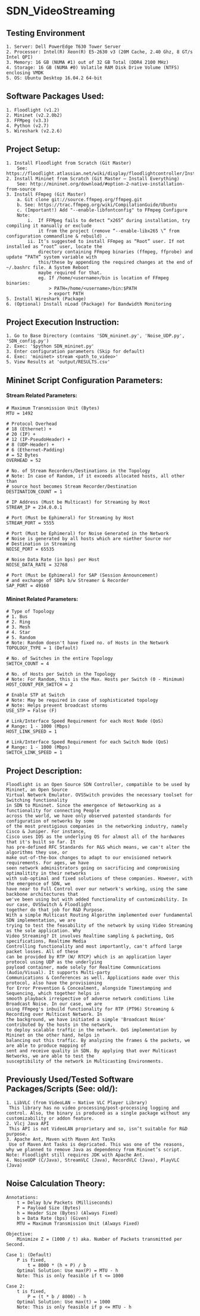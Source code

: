 # SDN_VideoStreaming

## Testing Environment

	1. Server: Dell PowerEdge T630 Tower Server
	2. Processor: Intel(R) Xeon(R) E5-2630 v3 (20M Cache, 2.40 Ghz, 8 GT/s Intel QPI)
	3. Memory: 16 GB (NUMA #1) out of 32 GB Total (DDR4 2100 MHz)
	4. Storage: 16 GB (NUMA #0) Volatile RAM Disk Drive Volume (NTFS) enclosing VMDK
	5. OS: Ubuntu Desktop 16.04.2 64-bit

## Software Packages Used:

	1. Floodlight (v1.2)
	2. Mininet (v2.2.0b2)
	3. FFMpeg (v3.3)
	4. Python (v2.7)
	5. Wireshark (v2.2.6)

## Project Setup:

	1. Install Floodlight from Scratch (Git Master)
		See: https://floodlight.atlassian.net/wiki/display/floodlightcontroller/Installation+Guide
	2. Install Mininet from Scratch (Git Master – Install Everything)
		See: http://mininet.org/download/#option-2-native-installation-from-source
	3. Install FFmpeg (Git Master)
		a. Git clone git://source.ffmpeg.org/ffmpeg.git
		b. See: https://trac.ffmpeg.org/wiki/CompilationGuide/Ubuntu
		c. (Important!) Add "--enable-libfontconfig" to FFmpeg Configure
		Note: 
			i.	If FFMpeg fails to detect “x265” during installation, try compiling it manually or exclude
				it from the project (remove “--enable-libx265 \” from configuration commandline & rebuild) .
			ii.	It’s suggested to install FFmpeg as “Root” user. If not installed as “root” user, locate the
				directory containing FFmpeg binaries (ffmpeg, ffprobe) and update “PATH” system variable with
				this/these by appending the required changes at the end of ~/.bashrc file. A System Reboot
				maybe required for that.
				eg. If /home/<username>/bin is location of FFmpeg binaries:
					> PATH=/home/<username>/bin:$PATH
					> export PATH
	5. Install Wireshark (Package)
	6. (Optional) Install nLoad (Package) for Bandwidth Monitoring

## Project Execution Instruction:

	1. Go to Base Directory (contains 'SDN_mininet.py', 'Noise_UDP.py', 'SDN_config.py')
	2. Exec: '$python SDN_mininet.py'
	3. Enter configuration parameters (Skip for default)
	4. Exec: 'mininet> stream <path_to_video>'
	5. View Results at 'output/RESULTS.csv'

## Mininet Script Configuration Parameters:

#### Stream Related Parameters:
  
	# Maximum Transmission Unit (Bytes)
	MTU = 1492

	# Protocol Overhead
	# 18 (Ethernet) +
	# 20 (IP) +
	# 12 (IP-PseudoHeader) +
	# 8 (UDP-Header) +
	# 6 (Ethernet-Padding)
	# = 52 Bytes
	OVERHEAD = 52

	# No. of Stream Recorders/Destinations in the Topology
	# Note: In case of Random, if it exceeds allocated hosts, all other than
	# source host becomes Stream Recorder/Destination
	DESTINATION_COUNT = 1

	# IP Address (Must be Multicast) for Streaming by Host
	STREAM_IP = 234.0.0.1

	# Port (Must be Ephimeral) for Streaming by Host
	STREAM_PORT = 5555

	# Port (Must be Ephimeral) for Noise Generated in the Network
	# Noise is generated by all hosts which are niether Source nor
	# Destination in Streaming
	NOISE_PORT = 65535

	# Noise Data Rate (in bps) per Host
	NOISE_DATA_RATE = 32768
	
	# Port (Must be Ephimeral) for SAP (Session Announcement)
	# and exchange of SDPs b/w Streamer & Recorder
	SAP_PORT = 49160

#### Mininet Related Parameters:

	# Type of Topology
	# 1. Bus
	# 2. Ring
	# 3. Mesh
	# 4. Star
	# 5. Random
	# Note: Random doesn't have fixed no. of Hosts in the Network
	TOPOLOGY_TYPE = 1 (Default)

	# No. of Switches in the entire Topology
	SWITCH_COUNT = 4

	# No. of Hosts per Switch in the Topology
	# Note: For Random, this is the Max. Hosts per Switch (0 - Minimum)
	HOST_COUNT_PER_SWITCH = 2

	# Enable STP at Switch
	# Note: May be required in case of sophisticated topology
	# Note: Helps prevent broadcast storms
	USE_STP = False (F)

	# Link/Interface Speed Requirement for each Host Node (QoS)
	# Range: 1 - 1000 (Mbps)
	HOST_LINK_SPEED = 1

	# Link/Interface Speed Requirement for each Switch Node (QoS)
	# Range: 1 - 1000 (Mbps)
	SWITCH_LINK_SPEED = 1

## Project Description:

	Floodlight is an Open Source SDN Controller, compatible to be used by Mininet, an Open Source 
	Virtual Network Emulator. OVSSwitch provides the necessary toolset for Switching functionality 
	in SDN to Mininet. Since the emergence of Netoworking as a functionality for connecting People 
	across the world, we have only observed patented standards for configuration of networks by some 
	of the most prestigious companies in the networking industry, namely Cisco & Juniper. For instance, 
	Cisco uses IOS as the underlying OS for almost all of the hardwares that it's built so far. It 
	has pre-defined RFC Standards for R&S which means, we can't alter the algorithms they use, or 
	make out-of-the-box changes to adapt to our envisioned network requirements. For ages, we have 
	seen network administrators going on sacrificing and compromising optimalitity in their networks 
	with sub-optimal and fixed solutions of these companies. However, with the emergence of SDN, we 
	have near to Full Control over our network's working, using the same backbone architectures that 
	we've been using but with added functionality of customizability. In our case, OVSSwitch & Floodlight 
	together do that job for R&D Purpose. 
	With a simple Multicast Routing Algorithm implemented over fundamental SDN implementation, we are 
	trying to test the feasability of the network by using Video Streaming as the sole application. Why 
	Video Streaming? It involves Realtime sampling & packeting, QoS specifications, Realtime Media 
	Controlling functionality and most importantly, can't afford large packet losses. All of these
	can be provided by RTP (W/ RTCP) which is an application layer protocol using UDP as the underlying 
	payload container, made solely for Realtime Communications (Audio/Visual). It supports Multi-party 
	Communications & Conferences as well. Applications made over this protocol, also have the provisioning 
	for Error Prevention & Concealment, alongside Timestamping and Sequencing, which together helps in 
	smooth playback irrespective of adverse network conditions like Broadcast Noise. In our case, we are 
	using FFmpeg's inbuild functionality for RTP (PT96) Streaming & Recording over Multicast Network. In 
	the background, we have initiated a simple 'Broadcast Noise' contributed by the hosts in the network, 
	to deploy scalable traffic in the network. QoS implementation by Mininet on the other hand, helps in 
	balancing out this traffic. By analyzing the frames & the packets, we are able to produce mapping of 
	sent and receive quality in SDN. By applying that over Multicast Networks, we are able to test the 
	susceptibility of the network in Multicasting Environments.

## Previously Used/Tested Software Packages/Scripts (See: old/):

	1. LibVLC (from VideoLAN – Native VLC Player Library)
	 This library has no video processing/post-processing logging and control. Also, the binary is produced as a single package without any customizability or addon feature.
	2. Vlcj Java API
	 This API is not VideoLAN proprietary and so, isn’t suitable for R&D purpose.
	3. Apache Ant, Maven with Maven Ant Tasks
	 Use of Maven Ant Tasks is depricated. This was one of the reasons, why we planned to remove Java as dependency from Mininet’s script. Note: Floodlight still requires JDK with Apache Ant.
	4. NoiseUDP (C/Java), StreamVLC (Java), RecordVLC (Java), PlayVLC (Java)

## Noise Calculation Theory:

	Annotations:
		t = Delay b/w Packets (Milliseconds)
		P = Payload Size (Bytes)
		h = Header Size (Bytes) (Always Fixed)
		b = Data Rate (bps) (Given)
		MTU = Maximum Transmission Unit (Always Fixed)
	
	Objective:
		Minimize Z = (1000 / t) aka. Number of Packets transmitted per Second.
	
	Case 1: (Default)
		P is fixed,
			t = 8000 * (h + P) / b
		Optimal Solution: Use max(P) = MTU - h
		Note: This is only feasible if t <= 1000
	
	Case 2:
		t is fixed,
			P = (t * b / 8000) - h
		Optimal Solution: Use max(t) = 1000
		Note: This is only feasible if p <= MTU - h
